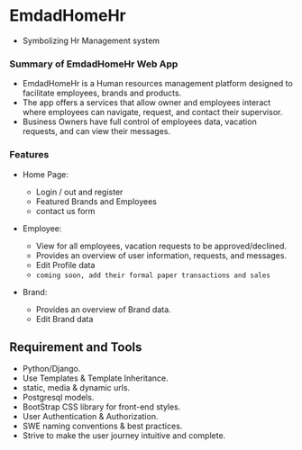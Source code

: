 
# EmdadHomeHr
- Symbolizing Hr Management system

### Summary of EmdadHomeHr Web App
- EmdadHomeHr is a Human resources management platform designed to facilitate employees, brands and products.
- The app offers a services that allow owner and employees interact where employees can navigate, request, and contact their supervisor.
- Business Owners have full control of employees data, vacation requests, and can view their messages.
### Features
* Home Page:
    * Login / out and register
    * Featured Brands and Employees
    * contact us form

* Employee:

    * View for all employees, vacation requests to be approved/declined.
    * Provides an overview of user information, requests, and messages.
    * Edit Profile data
    * `coming soon, add their formal paper transactions and sales`

* Brand:
    * Provides an overview of Brand data.
    * Edit Brand data



## Requirement and Tools
- Python/Django.
- Use Templates & Template Inheritance.
- static, media & dynamic urls.
- Postgresql models.
- BootStrap CSS library for front-end styles.
- User Authentication & Authorization.
- SWE naming conventions & best practices.
- Strive to make the user journey intuitive and complete.
